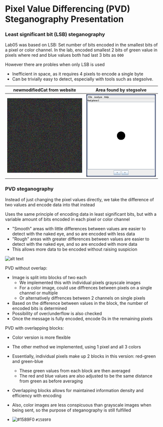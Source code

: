 # Pixel Value Differencing (PVD) Steganography Presentation

### Least significant bit (LSB) steganography
Lab05 was based on LSB:
Set number of bits encoded in the smallest bits of a pixel or color channel.
In the lab, encoded smallest 2 bits of green value in pixels where red and blue values both had last 3 bits as `000`

However there are probles when only LSB is used
  - Inefficient in space, as it requires 4 pixels to encode a single byte
  - Can be trivially easy to detect, especially with tools such as stegsolve.

newmodifiedCat from website |  Area found by stegsolve
:-------------------------:|:-------------------------:
![](imgs/newmodifiedCat.png)  |  ![](imgs/modStego.png)  

### PVD steganography
Instead of just changing the pixel values directly, we take the difference of two values and encode data into that instead















Uses the same principle of encoding data in least significant bits, but with a variable amount of bits encoded in each pixel or color channel
- "Smooth" areas with little differences between values are easier to detect with the naked eye, and so are encoded with less data
- "Rough" areas with greater differences between values are easier to detect with the naked eye, and so are encoded with more data
- This allows more data to be encoded without raising suspicion

![alt text](https://upload.wikimedia.org/wikipedia/commons/thumb/b/bf/Anas_platyrhynchos_male_female_quadrat.jpg/330px-Anas_platyrhynchos_male_female_quadrat.jpg "ducks")

PVD without overlap:
- Image is split into blocks of two each
  - We implemented this with individual pixels grayscale images
  - For a color image, could use diffrences between pixels on a single channel or multiple
  - Or alternatively diffrences between 2 channels on single pixels
- Based on the difference between values in the block, the number of encoded bits is determined
- Possibility of over/underflow is also checked
- Once the message is fully encoded, encode 0s in the remaining pixels

PVD with overlapping blocks:
- Color version is more flexible
- The other method we implemented, using 1 pixel and all 3 colors
- Essentially, individual pixels make up 2 blocks in this version: red-green and green-blue
  - These green values from each block are then averaged
  - The red and blue values are also adjusted to be the same distance from green as before averaging
- Overlapping blocks allows for maintained information density and efficiency with encoding
- Also, color images are less conspicuous than grayscale images when being sent, so the purpose of steganography is still fulfilled

- ![#1589F0](https://placehold.co/15x15/1589F0/1589F0.png) `#1589F0`
